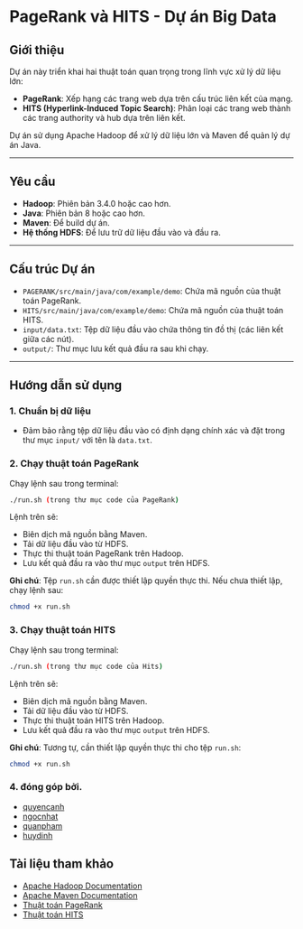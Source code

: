 # PageRank và HITS - Dự án Big Data

## Giới thiệu
Dự án này triển khai hai thuật toán quan trọng trong lĩnh vực xử lý dữ liệu lớn:
- **PageRank**: Xếp hạng các trang web dựa trên cấu trúc liên kết của mạng.
- **HITS (Hyperlink-Induced Topic Search)**: Phân loại các trang web thành các trang authority và hub dựa trên liên kết.

Dự án sử dụng Apache Hadoop để xử lý dữ liệu lớn và Maven để quản lý dự án Java.

---

## Yêu cầu
- **Hadoop**: Phiên bản 3.4.0 hoặc cao hơn.
- **Java**: Phiên bản 8 hoặc cao hơn.
- **Maven**: Để build dự án.
- **Hệ thống HDFS**: Để lưu trữ dữ liệu đầu vào và đầu ra.

---

## Cấu trúc Dự án
- `PAGERANK/src/main/java/com/example/demo`: Chứa mã nguồn của thuật toán PageRank.
- `HITS/src/main/java/com/example/demo`: Chứa mã nguồn của thuật toán HITS.
- `input/data.txt`: Tệp dữ liệu đầu vào chứa thông tin đồ thị (các liên kết giữa các nút).
- `output/`: Thư mục lưu kết quả đầu ra sau khi chạy.

---

## Hướng dẫn sử dụng

### 1. Chuẩn bị dữ liệu
- Đảm bảo rằng tệp dữ liệu đầu vào có định dạng chính xác và đặt trong thư mục `input/` với tên là `data.txt`.

### 2. Chạy thuật toán PageRank
Chạy lệnh sau trong terminal:
```bash
./run.sh (trong thư mục code của PageRank)
```

Lệnh trên sẽ:
- Biên dịch mã nguồn bằng Maven.
- Tải dữ liệu đầu vào từ HDFS.
- Thực thi thuật toán PageRank trên Hadoop.
- Lưu kết quả đầu ra vào thư mục `output` trên HDFS.

**Ghi chú**: Tệp `run.sh` cần được thiết lập quyền thực thi. Nếu chưa thiết lập, chạy lệnh sau:
```bash
chmod +x run.sh
```

### 3. Chạy thuật toán HITS
Chạy lệnh sau trong terminal:
```bash
./run.sh (trong thư mục code của Hits)
```

Lệnh trên sẽ:
- Biên dịch mã nguồn bằng Maven.
- Tải dữ liệu đầu vào từ HDFS.
- Thực thi thuật toán HITS trên Hadoop.
- Lưu kết quả đầu ra vào thư mục `output` trên HDFS.

**Ghi chú**: Tương tự, cần thiết lập quyền thực thi cho tệp `run.sh`:
```bash
chmod +x run.sh
```
### 4. đóng góp bởi.
- [quyencanh](https://github.com/quyencanh203)
- [ngocnhat]()
- [quanpham]()
- [huydinh]()

## Tài liệu tham khảo
- [Apache Hadoop Documentation](https://hadoop.apache.org/)
- [Apache Maven Documentation](https://maven.apache.org/)
- [Thuật toán PageRank](https://en.wikipedia.org/wiki/PageRank)
- [Thuật toán HITS](https://en.wikipedia.org/wiki/HITS_algorithm)
